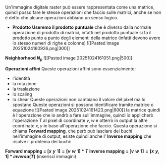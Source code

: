 Un'immagine digitale raster può essere rappresentata come una matrice, quindi posso fare le stesse operazioni che faccio sulle matrici, anche se non è detto che alcune operazioni abbiano un senso logico.

- **Prodotto**
  **Useremo il prodotto puntuale** che è diverso dalla normale operazione di prodotto di matrici, infatti nel prodotto puntuale si fa il prodotto punto a punto degli elementi della matrice (infatti devono avere lo stesso numeri di righe e colonne)
  ![[Pasted image 20251024160926.png|300]]

**Neighborhood $N_p$**
![[Pasted image 20251024161051.png|500]]

**Operazioni affini**
Queste operazioni affini sono essenzialmente:
- l'identità
- la rotazione
- la traslazione
- lo scaling
- lo shear
Queste operazioni non cambiano il valore del pixel ma lo spostano
Queste operazioni si possono identificare tramite matrice o equazione
![[Pasted image 20251024161423.png|600]]
la matrice quindi è l'operazione che io andrò a fare sull'immagine,
quindi io applicherò l'operazione $T$ al pixel di coordinate $v,w$ e otterrò in output la altre coordinate $x,y$ in base all'operazione che faccio.
Questa operazione si chiama **Forward mapping**, che però può lasciare dei buchi nell'immagine di output, esiste quindi anche l' **Inverse mapping** che risolve il problema dei buchi:

**Forward mapping = $[x\,\, y\,\, 1] = [v\,\,w\,\,1]*T$**
**Inverse mapping = $[v\,\,w\,\,1] = [x\,\,y,\,\,1]*inversa(T)$**
(inserisci immagini)


